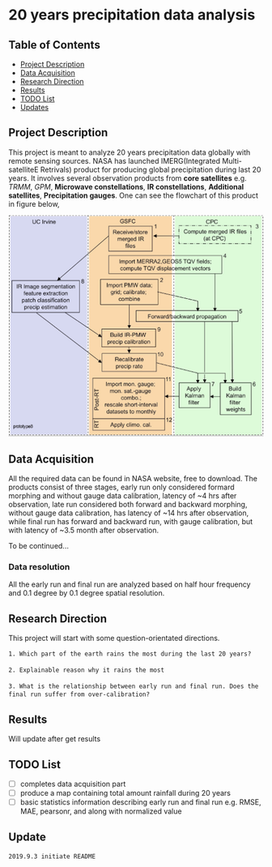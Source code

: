 # 20 years precipitation data analysis

## Table of Contents

- [Project Description](#description)
- [Data Acquisition](#data)
- [Research Direction](#direction)
- [Results](#results)
- [TODO List](#todo)
- [Updates](#updates)

## Project Description<a name='description'></a>

This project is meant to analyze 20 years precipitation data globally with remote sensing sources. NASA has launched IMERG(Integrated Multi-satelliteE Retrivals) product for producing global precipitation during last 20 years. It involves several observation products from **core satellites** e.g. _TRMM_, _GPM_, **Microwave constellations**, **IR constellations**, **Additional satellites**, **Precipitation gauges**. One can see the flowchart of this product in figure below,

<img src="src/flowchart.png">

## Data Acquisition<a name='data'></a>
All the required data can be found in NASA website, free to download. The products consist of three stages, early run only considered formard morphing and without gauge data calibration, latency of ~4 hrs after observation, late run considered both forward and backward morphing, without gauge data calibration, has latency of ~14 hrs after observation, while final run has forward and backward run, with gauge calibration, but with latency of ~3.5 month after observation.

To be continued...

### Data resolution
All the early run and final run are analyzed based on half hour frequency and 0.1 degree by 0.1 degree spatial resolution.

## Research Direction<a name='direction'></a>

This project will start with some question-orientated directions.

    1. Which part of the earth rains the most during the last 20 years?

    2. Explainable reason why it rains the most

    3. What is the relationship between early run and final run. Does the final run suffer from over-calibration?

## Results<a name='results'></a>
Will update after get results

## TODO List<a name='todo'></a>
- [ ] completes data acquisition part
- [ ] produce a map containing total amount rainfall during 20 years
- [ ] basic statistics information describing early run and final run e.g. RMSE, MAE, pearsonr, and along with normalized value

## Update<a name='updates'></a>
    2019.9.3 initiate README
